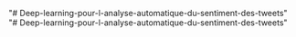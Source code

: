 "# Deep-learning-pour-l-analyse-automatique-du-sentiment-des-tweets" 
"# Deep-learning-pour-l-analyse-automatique-du-sentiment-des-tweets" 
